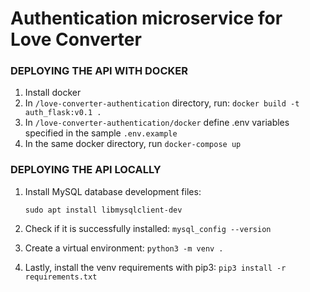 # Authentication microservice for Love Converter

### **DEPLOYING THE API WITH DOCKER**
1. Install docker
2. In `/love-converter-authentication` directory, run: 
`docker build -t auth_flask:v0.1 .`
3. In `/love-converter-authentication/docker` define .env variables specified in the sample `.env.example`
4. In the same docker directory, run `docker-compose up`


### **DEPLOYING THE API LOCALLY**
1. Install MySQL database development files:

    `sudo apt install libmysqlclient-dev`


2. Check if it is successfully installed:  `mysql_config --version`
3. Create a virtual environment: `python3 -m venv .`
4. Lastly, install the venv requirements with pip3: `pip3 install -r requirements.txt` 